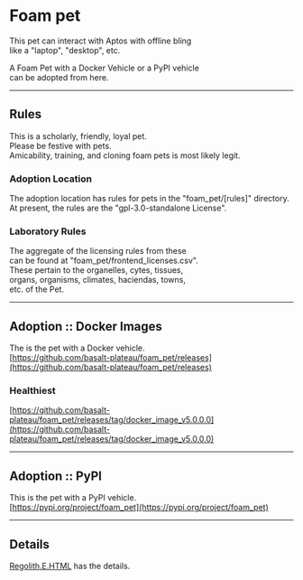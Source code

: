 


# Foam pet  
This pet can interact with Aptos with offline bling   
like a "laptop", "desktop", etc.   

A Foam Pet with a Docker Vehicle or a PyPI vehicle   
can be adopted from here.   

----

## Rules
This is a scholarly, friendly, loyal pet.     
Please be festive with pets.   
Amicability, training, and cloning foam pets is most likely legit.  

### Adoption Location
The adoption location has rules for pets in the "foam_pet/[rules]" directory.  
At present, the rules are the "gpl-3.0-standalone License".   

### Laboratory Rules
The aggregate of the licensing rules from these   
can be found at "foam_pet/frontend_licenses.csv".  
These pertain to the organelles, cytes, tissues,  
organs, organisms, climates, haciendas, towns,  
etc. of the Pet.  

----

## Adoption :: Docker Images
The is the pet with a Docker vehicle.     
[https://github.com/basalt-plateau/foam_pet/releases](https://github.com/basalt-plateau/foam_pet/releases)

### Healthiest
[https://github.com/basalt-plateau/foam_pet/releases/tag/docker_image_v5.0.0.0](https://github.com/basalt-plateau/foam_pet/releases/tag/docker_image_v5.0.0.0)

----

## Adoption :: PyPI
This is the pet with a PyPI vehicle.  
[https://pypi.org/project/foam_pet](https://pypi.org/project/foam_pet)

----

## Details
[Regolith.E.HTML](Regolith.E.HTML) has the details.  